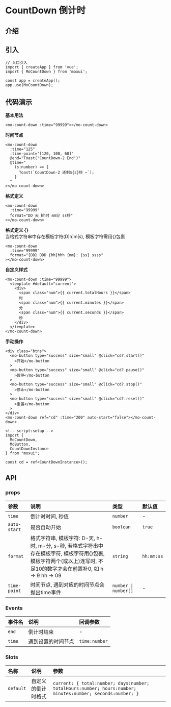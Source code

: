 # CountDown 倒计时

## 介绍

## 引入
```
// 入口引入
import { createApp } from 'vue';
import { MoCountDown } from 'moxui';

const app = createApp();
app.use(MoCountDown);

```

## 代码演示

**基本用法**
```
<mo-count-down :time="99999"></mo-count-down>
```

**时间节点**
```
<mo-count-down
  :time="125"
  :time-point="[120, 100, 60]"
  @end="Toast('CountDown-2 End')"
  @time="
    (s:number) => {
      Toast(`CountDown-2 还剩${s}秒 ~`);
    }
  "
></mo-count-down>
```

**格式定义**
```
<mo-count-down
  :time="99999"
  format="DD 天 hh时 mm分 ss秒"
></mo-count-down>
```

**格式定义 {}**     
当格式字符串中存在模板字符(D|h|m|s), 模板字符需用{}包裹
```
<mo-count-down
  :time="99999"
  format="{DD} DDD {hh}hhh {mm}: {ss} ssss"
></mo-count-down>
```
**自定义样式**
```
<mo-count-down :time="99999">
  <template #default="current">
    <div>
      <span class="num">{{ current.totalHours }}</span>
      时
      <span class="num">{{ current.minutes }}</span>
      分
      <span class="num">{{ current.seconds }}</span>
      秒
    </div>
  </template>
</mo-count-down>
```

**手动操作**
```
<div class="btns">
  <mo-button type="success" size="small" @click="cd?.start()"
    >开始</mo-button
  >
  <mo-button type="success" size="small" @click="cd?.pause()"
    >暂停</mo-button
  >
  <mo-button type="success" size="small" @click="cd?.stop()"
    >停止</mo-button
  >
  <mo-button type="success" size="small" @click="cd?.reset()"
    >重置</mo-button
  >
</div>
<mo-count-down ref="cd" :time="200" auto-start="false"></mo-count-down>

<!-- script:setup -->
import { 
  MoCountDown,
  MoButton,
  CountDownInstance
} from "moxui";

const cd = ref<CountDownInstance>();
```

## API

### props
| 参数 | 说明	| 类型 | 默认值 |
| :--- | :--- | :--- | :--- |
| ```time``` | 倒计时时间, 秒值 | ```number``` | - |
| ```auto-start``` | 是否自动开始 | ```boolean``` | ```true``` |
| ```format``` | 格式字符串, 模板字符: D-天, h-时, m-分, s-秒, 若格式字符串中存在模板字符, 模板字符用{}包裹, 模板字符两个(或以上)连写时, 不足10的数字才会在前置补0, 如 h -> 9  hh -> 09 | ```string``` | ```hh:mm:ss``` |
| ```time-point``` | 时间节点, 遇到对应的时间节点会抛出time事件  | ```number \| number[]``` | - |


### Events
| 事件名 | 说明 | 回调参数 |
| :--- | :--- | :--- |
| ```end``` | 倒计时结束 | 	- |
| ```time``` | 遇到设置的时间节点 | ```time:number``` |

### Slots
| 名称 | 说明 | 参数 |
| :--- | :--- | :--- |
| ```default``` | 自定义的倒计时格式 | ```current: { total:number; days:number; totalHours:number; hours:number; minutes:number; seconds:number; }``` | 
